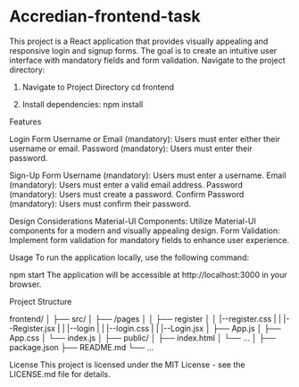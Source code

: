 # Accredian-frontend-task
This project is a React application that provides visually appealing and responsive login and signup forms. The goal is to create an intuitive user interface with mandatory fields and form validation.
Navigate to the project directory:

1. Navigate to Project Directory
cd frontend

2. Install dependencies:
npm install

Features

Login Form
Username or Email (mandatory): Users must enter either their username or email.
Password (mandatory): Users must enter their password.

Sign-Up Form
Username (mandatory): Users must enter a username.
Email (mandatory): Users must enter a valid email address.
Password (mandatory): Users must create a password.
Confirm Password (mandatory): Users must confirm their password.

Design Considerations
Material-UI Components: Utilize Material-UI components for a modern and visually appealing design.
Form Validation: Implement form validation for mandatory fields to enhance user experience.

Usage
To run the application locally, use the following command:

npm start
The application will be accessible at http://localhost:3000 in your browser.

Project Structure

frontend/
│
├── src/
│   ├── /pages
│   │   ├── register
│   │          |--register.css
|   |          |--Register.jsx
|   |    |--login
|   |         |--login.css
|   |         |--Login.jsx
│   ├── App.js
│   ├── App.css
│   └── index.js
│
├── public/
│   ├── index.html
│   └── ...
│
├── package.json
├── README.md
└── ...

License
This project is licensed under the MIT License - see the LICENSE.md file for details.
